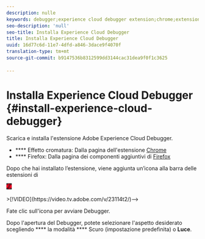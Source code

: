 ```yaml
---
description: nulle
keywords: debugger;experience cloud debugger extension;chrome;extension;install
seo-description: 'null'
seo-title: Installa Experience Cloud Debugger
title: Installa Experience Cloud Debugger
uuid: 16d77c6d-11e7-4dfd-a846-3dace9f4070f
translation-type: tm+mt
source-git-commit: b9147536b8312599dd3144cac31dea9f0f1c3625

---
```



# Installa Experience Cloud Debugger {#install-experience-cloud-debugger}

Scarica e installa l'estensione Adobe Experience Cloud Debugger.

* **** Effetto cromatura: Dalla pagina dell'estensione [Chrome](https://chrome.google.com/webstore/detail/adobe-experience-cloud-de/ocdmogmohccmeicdhlhhgepeaijenapj)
* **** Firefox: Dalla pagina dei componenti aggiuntivi di [Firefox](https://addons.mozilla.org/en-US/firefox/addon/adobe-experience-platform-dbg/)

Dopo che hai installato l’estensione, viene aggiunta un’icona alla barra delle estensioni di 

![](assets/start-icon.jpg)

<!-->>[!VIDEO](https://video.tv.adobe.com/v/23114t2/)-->

Fate clic sull'icona per avviare Debugger.

Dopo l'apertura del Debugger, potete selezionare l'aspetto desiderato scegliendo **** la modalità **** Scuro (impostazione predefinita) o **Luce**.